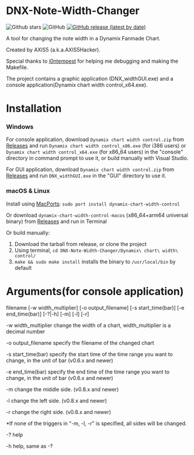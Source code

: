 # DNX-Note-Width-Changer
![Github stars](https://img.shields.io/github/stars/AXIS5hacker/DNX-Note-Width-Changer?logo=github)
![GitHub](https://img.shields.io/github/license/AXIS5hacker/DNX-Note-Width-Changer)
[![GitHub release (latest by date)](https://img.shields.io/github/v/release/AXIS5hacker/DNX-Note-Width-Changer?color=violet)](https://github.com/AXIS5hacker/DNX-Note-Width-Changer/releases/tag/v0.7.9)

A tool for changing the note width in a Dynamix Fanmade Chart.

Created by AXIS5 (a.k.a.AXIS5Hacker).

Special thanks to [i0ntempest](https://github.com/i0ntempest) for helping me debugging and making the Makefile.

The project contains a graphic application (DNX_widthGUI.exe) and a console application(Dynamix chart width control_x64.exe).

# Installation

### Windows

For console application, download `Dynamix chart width control.zip` from [Releases](https://github.com/AXIS5hacker/DNX-Note-Width-Changer/releases) and run `Dynamix chart width control_x86.exe` (for i386 users) or `Dynamix chart width control_x64.exe` (for x86_64 users) in the "console" directory in command prompt to use it, or build manually with Visual Studio.

For GUI application, download `Dynamix chart width control.zip` from [Releases](https://github.com/AXIS5hacker/DNX-Note-Width-Changer/releases) and run `DNX_widthGUI.exe` in the "GUI" directory to use it.

### macOS & Linux

Install using [MacPorts](https://www.macports.org): `sudo port install dynamix-chart-width-control`

Or download `dynamix-chart-width-control-macos` (x86_64+arm64 universal binary) from [Releases](https://github.com/AXIS5hacker/DNX-Note-Width-Changer/releases) and run in Terminal

Or build manually:

1. Download the tarball from release, or clone the project
2. Using terminal, `cd DNX-Note-Width-Changer/Dynamix\ chart\ width\ control/`
3. `make && sudo make install` installs the binary to `/usr/local/bin` by default

# Arguments(for console application)

filename [-w width_multiplier] [-o output_filename] [-s start_time(bar)] [-e end_time(bar)] [-?|-h] [-m] [-l] [-r]


-w width_multiplier     change the width of a chart, width_multiplier is a decimal number

-o output_filename     specify the filename of the changed chart

-s start_time(bar)	   specify the start time of the time range you want to change, in the unit of bar (v0.6.x and newer)

-e end_time(bar)	   specify the end time of the time range you want to change, in the unit of bar (v0.6.x and newer)

-m                   change the middle side. (v0.8.x and newer)

-l                   change the left side. (v0.8.x and newer)

-r                   change the right side. (v0.8.x and newer)

*If none of the triggers in "-m, -l, -r" is specified, all sides will be changed.

-?                      help

-h                      help, same as -?
